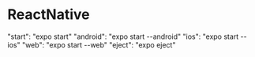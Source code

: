 # ReactNative

"start": "expo start"
"android": "expo start --android"
"ios": "expo start --ios"
"web": "expo start --web"
"eject": "expo eject"
